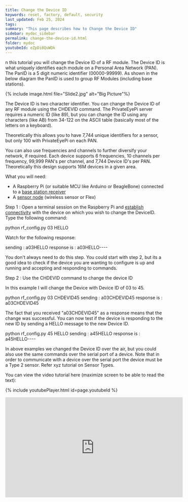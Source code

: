 ```yaml
---
title: Change the Device ID
keywords: reset, factory, default, security
last_updated: Feb 25, 2024
tags:
summary: "This page describes how to Change the Device ID"
sidebar: mydoc_sidebar
permalink: change-the-device-id.html
folder: mydoc
youtubeId: eZpDi8QuWDk
---
```

n this tutorial you will change the Device ID of a RF module. The Device ID is what uniquely identifies each module on a Personal Area Network (PAN).  The PanID is a 5 digit numeric identifier (00000-99999). As shown in the below diagram the PanID is used to group RF Modules (including base stations).


{% include image.html file="Slide2.jpg" alt="Big Picture"%}


The Device ID is two character identifier. You can change the Device ID of any RF module using the CHDEVID command. The PrivateEyePi server requires a numeric ID (like 89), but you can change the ID using any characters (like AB) from 34-122 on the ASCII table (basically most of the letters on a keyboard).

Theoretically this allows you to have 7,744 unique identifiers for a sensor, but only 100 with PrivateEyePi on each PAN.

You can also use frequencies and channels to further diversify your network, if required. Each device supports 6 frequencies, 10 channels per frequency, 99,999 PAN's per channel, and 7,744 Device ID's per PAN. Theoretically this design supports 16M devices in a given area.

What you will need:
* A Raspberry Pi (or suitable MCU like Arduino or BeagleBone) connected to a [base station receiver](https://www.jemrf.com/collections/rf-sensors/products/wireless-base-station-for-raspberry-pi)
* A [sensor node](https://www.jemrf.com/collections/rf-sensors) (wireless sensor or Flex)

Step 1 : Open a terminal session on the Raspberry Pi and [establish connectivity](https://projects.privateeyepi.com/home/home-alarm-system-project/wireless-projects/wireless-sensor---flex-rf-module/flex-tutorials/establish-communications.php) with the device on which you wish to change the DeviceID. Type the following command:

python rf_config.py 03 HELLO

Watch for the following response:

sending     : a03HELLO
response is : a03HELLO----

You don't always need to do this step. You could start with step 2, but its a good idea to check if the device you are wanting to configure is up and running and accepting and responding to commands.

Step 2 : Use the CHDEVID command to change the device ID

In  this example I will change the Device with Device ID of 03 to 45.

python rf_config.py 03 CHDEVID45
sending     : a03CHDEVID45
response is : a03CHDEVID45

The fact that you received "a03CHDEVID45" as a response means that the change was successful. You can now test if the device is responding to the new ID by sending a HELLO message to the new Device ID.

python rf_config.py 45 HELLO
sending     : a45HELLO
response is : a45HELLO----

In above examples we changed the Device ID over the air, but you could also use the same commands over the serial port of a device. Note that in order to communicate with a device over the serial port the device must be a Type 2 sensor. Refer xyz tutorial on Sensor Types.

You can view the video tutorial here (maximize screen to be able to read the text):

{% include youtubePlayer.html id=page.youtubeId  %}

<iframe width="560" height="315" src="https://www.youtube.com/embed/eZpDi8QuWDk" frameborder="0" allow="autoplay; encrypted-media" allowfullscreen></iframe>
